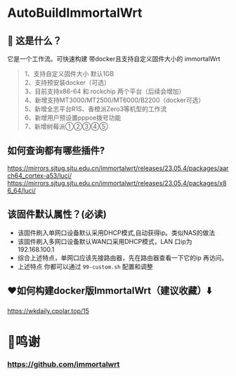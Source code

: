 # AutoBuildImmortalWrt

## 🤔 这是什么？
它是一个工作流。可快速构建 带docker且支持自定义固件大小的 immortalWrt
> 1、支持自定义固件大小 默认1GB <br>
> 2、支持预安装docker（可选）<br>
> 3、目前支持x86-64 和 rockchip 两个平台（后续会增加）<br>
> 4、新增支持MT3000/MT2500/MT6000/B2200（docker可选）<br>
> 5、新增全志平台R1S、香橙派Zero3等机型的工作流<br>
> 6、新增用户预设置pppoe拨号功能<br>
> 7、新增树莓派①②③④⑤<br>


## 如何查询都有哪些插件?
https://mirrors.sjtug.sjtu.edu.cn/immortalwrt/releases/23.05.4/packages/aarch64_cortex-a53/luci/ <br>
https://mirrors.sjtug.sjtu.edu.cn/immortalwrt/releases/23.05.4/packages/x86_64/luci/ 

## 该固件默认属性？(必读)
- 该固件刷入单网口设备默认采用DHCP模式,自动获得ip。类似NAS的做法
- 该固件刷入多网口设备默认WAN口采用DHCP模式，LAN 口ip为 192.168.100.1
- 综合上述特点，单网口应该先接路由器，先在路由器查看一下它的ip 再访问。
- 上述特点 你都可以通过 `99-custom.sh` 配置和调整

## ❤️如何构建docker版ImmortalWrt（建议收藏）⬇️
https://wkdaily.cpolar.top/15
# 🌟鸣谢
### https://github.com/immortalwrt
